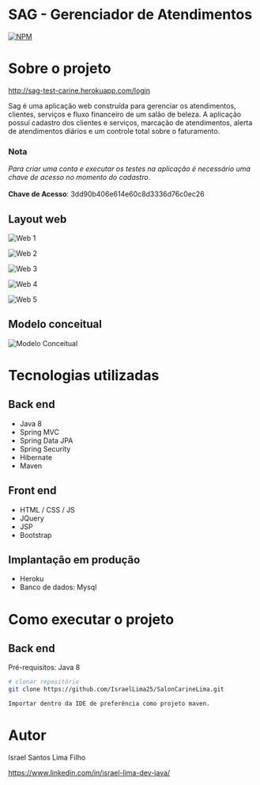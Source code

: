 
# SAG - Gerenciador de Atendimentos

[![NPM](https://img.shields.io/npm/l/react)](https://github.com/IsraelLima25/SalonCarineLima/blob/master/LICENSE) 

# Sobre o projeto

http://sag-test-carine.herokuapp.com/login

Sag é uma aplicação web construída para gerenciar os atendimentos, clientes, serviços e fluxo financeiro de um salão de beleza.
A aplicação possuí cadastro dos clientes e serviços, marcação de atendimentos, alerta de atendimentos diários e um controle total sobre o faturamento.

### Nota
<i>Para criar uma conta e executar os testes na aplicação é necessário uma chave de acesso no momento do cadastro.</i> </br> </br>
<b>Chave de Acesso</b>: 3dd90b406e614e60c8d3336d76c0ec26

## Layout web

![Web 1](https://github.com/IsraelLima25/Assets-Sag/blob/main/Captura%20de%20tela%20de%202020-11-17%2023-10-31.png?raw=true)

![Web 2](https://github.com/IsraelLima25/Assets-Sag/blob/main/Captura%20de%20tela%20de%202020-11-17%2023-12-06.png?raw=true)

![Web 3](https://github.com/IsraelLima25/Assets-Sag/blob/main/Captura%20de%20tela%20de%202020-11-17%2023-14-35.png?raw=true)

![Web 4](https://github.com/IsraelLima25/Assets-Sag/blob/main/Captura%20de%20tela%20de%202020-11-17%2023-15-54.png?raw=true)

![Web 5](https://github.com/IsraelLima25/Assets-Sag/blob/main/Captura%20de%20tela%20de%202020-11-17%2023-18-47.png?raw=true)

## Modelo conceitual
![Modelo Conceitual](https://github.com/IsraelLima25/Assets-Sag/blob/main/Diagrama%20Controle%20Financeiro.png?raw=true)

# Tecnologias utilizadas
## Back end
- Java 8
- Spring MVC
- Spring Data JPA
- Spring Security
- Hibernate
- Maven
## Front end
- HTML / CSS / JS
- JQuery
- JSP
- Bootstrap
## Implantação em produção
- Heroku
- Banco de dados: Mysql

# Como executar o projeto

## Back end
Pré-requisitos: Java 8

```bash
# clonar repositório
git clone https://github.com/IsraelLima25/SalonCarineLima.git

Importar dentro da IDE de preferência como projeto maven.
```
# Autor

Israel Santos Lima Filho

https://www.linkedin.com/in/israel-lima-dev-java/

